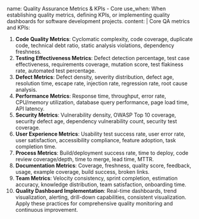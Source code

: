 name: Quality Assurance Metrics & KPIs - Core
use_when: When establishing quality metrics, defining KPIs, or implementing quality dashboards for software development projects.
content: |
  Core QA metrics and KPIs:
  1.  **Code Quality Metrics**: Cyclomatic complexity, code coverage, duplicate code, technical debt ratio, static analysis violations, dependency freshness.
  2.  **Testing Effectiveness Metrics**: Defect detection percentage, test case effectiveness, requirements coverage, mutation score, test flakiness rate, automated test percentage.
  3.  **Defect Metrics**: Defect density, severity distribution, defect age, resolution time, escape rate, injection rate, regression rate, root cause analysis.
  4.  **Performance Metrics**: Response time, throughput, error rate, CPU/memory utilization, database query performance, page load time, API latency.
  5.  **Security Metrics**: Vulnerability density, OWASP Top 10 coverage, security defect age, dependency vulnerability count, security test coverage.
  6.  **User Experience Metrics**: Usability test success rate, user error rate, user satisfaction, accessibility compliance, feature adoption, task completion time.
  7.  **Process Metrics**: Build/deployment success rate, time to deploy, code review coverage/depth, time to merge, lead time, MTTR.
  8.  **Documentation Metrics**: Coverage, freshness, quality score, feedback, usage, example coverage, build success, broken links.
  9.  **Team Metrics**: Velocity consistency, sprint completion, estimation accuracy, knowledge distribution, team satisfaction, onboarding time.
  10. **Quality Dashboard Implementation**: Real-time dashboards, trend visualization, alerting, drill-down capabilities, consistent visualization.
  Apply these practices for comprehensive quality monitoring and continuous improvement.


